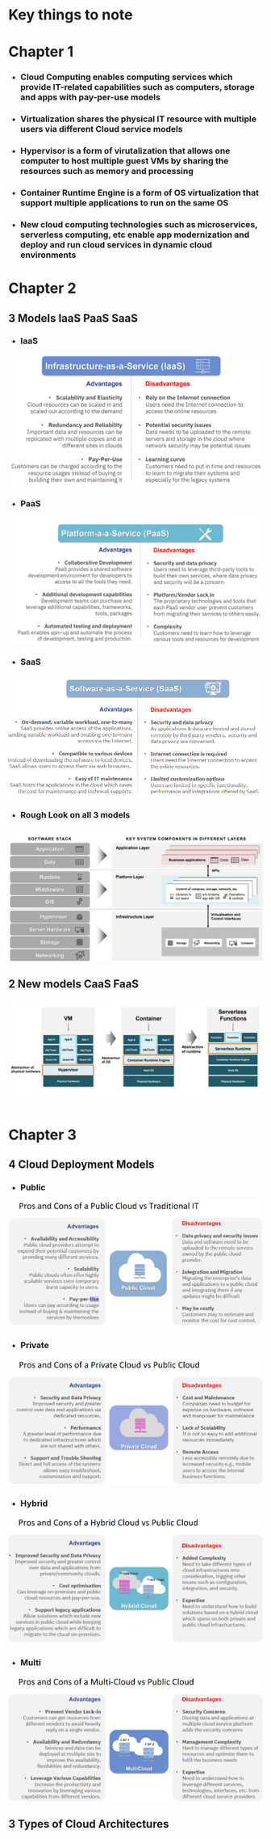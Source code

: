 # Key things to note
# Chapter 1
* ### Cloud Computing enables computing services which provide IT-related capabilities such as computers, storage and apps with pay-per-use models
* ### Virtualization shares the physical IT resource with multiple users via different Cloud service models
* ### Hypervisor is a form of virutalization that allows one computer to host multiple guest VMs by sharing the resources such as memory and processing
* ### Container Runtime Engine is a form of OS virtualization that support multiple applications to run on the same OS
* ### New cloud computing technologies such as microservices, serverless computing, etc enable app modernization and deploy and run cloud services in dynamic cloud environments
# Chapter 2
## 3 Models IaaS PaaS SaaS
* ### IaaS
![](ImageAssets/Cpt2.2.png)
* ### PaaS
![](ImageAssets/Cpt2.5.png)
* ### SaaS
![](ImageAssets/Summary.1.png)
* ### Rough Look on all 3 models
![](ImageAssets/Cpt2.1.png)
## 2 New models CaaS FaaS
![](ImageAssets/Cpt2.7.png)
# Chapter 3
## 4 Cloud Deployment Models
* ### Public
![](ImageAssets/Summary.2.png)
* ### Private
![](ImageAssets/Summary.3.png)
* ### Hybrid
![](ImageAssets/Summary.4.png)
* ### Multi
![](ImageAssets/Summary.5.png)
## 3 Types of Cloud Architectures
